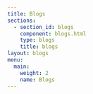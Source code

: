```yaml
---
title: Blogs
sections:
  - section_id: blogs
    component: blogs.html
    type: blogs
    title: blogs
layout: blogs
menu:
  main:
    weight: 2
    name: Blogs
---
```

